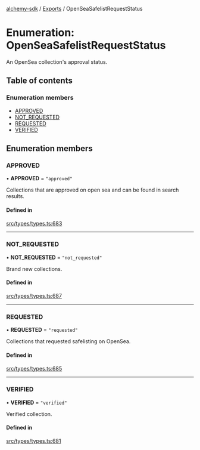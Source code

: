 [alchemy-sdk](../README.md) / [Exports](../modules.md) / OpenSeaSafelistRequestStatus

# Enumeration: OpenSeaSafelistRequestStatus

An OpenSea collection's approval status.

## Table of contents

### Enumeration members

- [APPROVED](OpenSeaSafelistRequestStatus.md#approved)
- [NOT\_REQUESTED](OpenSeaSafelistRequestStatus.md#not_requested)
- [REQUESTED](OpenSeaSafelistRequestStatus.md#requested)
- [VERIFIED](OpenSeaSafelistRequestStatus.md#verified)

## Enumeration members

### APPROVED

• **APPROVED** = `"approved"`

Collections that are approved on open sea and can be found in search results.

#### Defined in

[src/types/types.ts:683](https://github.com/alchemyplatform/alchemy-sdk-js/blob/fb68bb4a/src/types/types.ts#L683)

___

### NOT\_REQUESTED

• **NOT\_REQUESTED** = `"not_requested"`

Brand new collections.

#### Defined in

[src/types/types.ts:687](https://github.com/alchemyplatform/alchemy-sdk-js/blob/fb68bb4a/src/types/types.ts#L687)

___

### REQUESTED

• **REQUESTED** = `"requested"`

Collections that requested safelisting on OpenSea.

#### Defined in

[src/types/types.ts:685](https://github.com/alchemyplatform/alchemy-sdk-js/blob/fb68bb4a/src/types/types.ts#L685)

___

### VERIFIED

• **VERIFIED** = `"verified"`

Verified collection.

#### Defined in

[src/types/types.ts:681](https://github.com/alchemyplatform/alchemy-sdk-js/blob/fb68bb4a/src/types/types.ts#L681)
